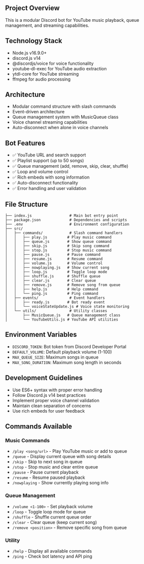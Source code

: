 <!-- Discord Bot Project Instructions -->

## Project Overview
This is a modular Discord bot for YouTube music playback, queue management, and streaming capabilities.

## Technology Stack
- Node.js v16.9.0+
- discord.js v14
- @discordjs/voice for voice functionality
- youtube-dl-exec for YouTube audio extraction
- ytdl-core for YouTube streaming
- ffmpeg for audio processing

## Architecture
- Modular command structure with slash commands
- Event-driven architecture
- Queue management system with MusicQueue class
- Voice channel streaming capabilities
- Auto-disconnect when alone in voice channels

## Bot Features
- ✅ YouTube URL and search support
- ✅ Playlist support (up to 50 songs)
- ✅ Queue management (add, remove, skip, clear, shuffle)
- ✅ Loop and volume control
- ✅ Rich embeds with song information
- ✅ Auto-disconnect functionality
- ✅ Error handling and user validation

## File Structure
```
├── index.js                 # Main bot entry point
├── package.json             # Dependencies and scripts
├── .env                     # Environment configuration
├── src/
│   ├── commands/            # Slash command handlers
│   │   ├── play.js         # Play music command
│   │   ├── queue.js        # Show queue command
│   │   ├── skip.js         # Skip song command
│   │   ├── stop.js         # Stop music command
│   │   ├── pause.js        # Pause command
│   │   ├── resume.js       # Resume command
│   │   ├── volume.js       # Volume control
│   │   ├── nowplaying.js   # Show current song
│   │   ├── loop.js         # Toggle loop mode
│   │   ├── shuffle.js      # Shuffle queue
│   │   ├── clear.js        # Clear queue
│   │   ├── remove.js       # Remove song from queue
│   │   ├── help.js         # Help command
│   │   └── ping.js         # Ping command
│   ├── events/              # Event handlers
│   │   ├── ready.js        # Bot ready event
│   │   └── voiceStateUpdate.js # Voice state monitoring
│   └── utils/               # Utility classes
│       ├── MusicQueue.js   # Queue management class
│       └── YouTubeUtils.js # YouTube API utilities
```

## Environment Variables
- `DISCORD_TOKEN`: Bot token from Discord Developer Portal
- `DEFAULT_VOLUME`: Default playback volume (1-100)
- `MAX_QUEUE_SIZE`: Maximum songs in queue
- `MAX_SONG_DURATION`: Maximum song length in seconds

## Development Guidelines
- Use ES6+ syntax with proper error handling
- Follow Discord.js v14 best practices
- Implement proper voice channel validation
- Maintain clean separation of concerns
- Use rich embeds for user feedback

## Commands Available
### Music Commands
- `/play <song/url>` - Play YouTube music or add to queue
- `/queue` - Display current queue with song details
- `/skip` - Skip to next song in queue
- `/stop` - Stop music and clear entire queue
- `/pause` - Pause current playback
- `/resume` - Resume paused playback
- `/nowplaying` - Show currently playing song info

### Queue Management
- `/volume <1-100>` - Set playback volume
- `/loop` - Toggle loop mode for queue
- `/shuffle` - Shuffle current queue order
- `/clear` - Clear queue (keep current song)
- `/remove <position>` - Remove specific song from queue

### Utility
- `/help` - Display all available commands
- `/ping` - Check bot latency and API ping

